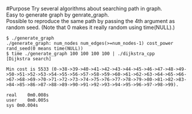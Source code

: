 #Purpose
Try several algorithms about searching path in graph.  
Easy to generate graph by genrate_graph.  
Possible to reproduce the same path by passing the 4th argument as random seed. (Note that 0 makes it really random using time(NULL).)  

```
$ ./generate_graph
./generate_graph: num_nodes num_edges(>=num_nodes-1) cost_power rand_seed(0 means time(NULL))
$ time ./generate_graph 100 100 100 100 | ./dijkstra_cpp
[Dijkstra search]  

Min cost is 5533 (0->38->39->40->41->42->43->44->45->46->47->48->49->50->51->52->53->54->55->56->57->58->59->60->61->62->63->64->65->66->67->68->69->70->71->72->73->74->75->76->77->78->79->80->81->82->83->84->85->86->87->88->89->90->91->92->93->94->95->96->97->98->99).

real	0m0.008s
user	0m0.005s
sys	0m0.004s
```

